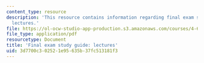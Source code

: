 ```yaml
---
content_type: resource
description: 'This resource contains information regarding final exam study guide:
  lectures.'
file: https://ol-ocw-studio-app-production.s3.amazonaws.com/courses/4-605-introduction-to-the-history-and-theory-of-architecture-spring-2012/3d7700c302521e95635b37fc513181f3_MIT4_605S12_stdy_finl_lec.pdf
file_type: application/pdf
resourcetype: Document
title: 'Final exam study guide: lectures'
uid: 3d7700c3-0252-1e95-635b-37fc513181f3
---
```

